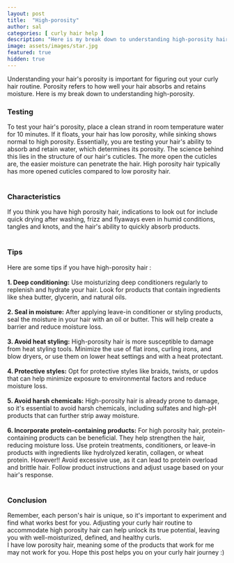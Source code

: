 ```yaml
---
layout: post
title:  "High-porosity"
author: sal
categories: [ curly hair help ]
description: "Here is my break down to understanding high-porosity hair"
image: assets/images/star.jpg
featured: true
hidden: true
---
```

Understanding your hair's porosity is important for figuring out your curly hair routine. Porosity refers to how well your hair absorbs and retains moisture. Here is my break down to understanding high-porosity.<br>
### Testing
To test your hair's porosity, place a clean strand in room temperature water for 10 minutes. If it floats, your hair has low porosity, while sinking shows normal to high porosity. Essentially, you are testing your hair's ability to absorb and retain water, which determines its porosity. The science behind this lies in the structure of our hair's cuticles. The more open the cuticles are, the easier moisture can penetrate the hair. High porosity hair typically has more opened cuticles compared to low porosity hair.<br><br>
### Characteristics
If you think you have high porosity hair, indications to look out for include quick drying after washing, frizz and flyaways even in humid conditions, tangles and knots, and the hair's ability to quickly absorb products.<br><br>
### Tips
Here are some tips if you have high-porosity hair :<br><br>
**1. Deep conditioning:** Use moisturizing deep conditioners regularly to replenish and hydrate your hair. Look for products that contain ingredients like shea butter, glycerin, and natural oils.<br><br>
**2. Seal in moisture:** After applying leave-in conditioner or styling products, seal the moisture in your hair with an oil or butter. This will help create a barrier and reduce moisture loss.<br><br>
**3. Avoid heat styling:** High-porosity hair is more susceptible to damage from heat styling tools. Minimize the use of flat irons, curling irons, and blow dryers, or use them on lower heat settings and with a heat protectant.<br><br>
**4. Protective styles:** Opt for protective styles like braids, twists, or updos that can help minimize exposure to environmental factors and reduce moisture loss.<br><br>
**5. Avoid harsh chemicals:** High-porosity hair is already prone to damage, so it's essential to avoid harsh chemicals, including sulfates and high-pH products that can further strip away moisture.<br><br>
**6. Incorporate protein-containing products:** For high porosity hair, protein-containing products can be beneficial. They help strengthen the hair, reducing moisture loss. Use protein treatments, conditioners, or leave-in products with ingredients like hydrolyzed keratin, collagen, or wheat protein. However!! Avoid excessive use, as it can lead to protein overload and brittle hair. Follow product instructions and adjust usage based on your hair's response.<br><br>
### Conclusion
Remember, each person's hair is unique, so it's important to experiment and find what works best for you. Adjusting your curly hair routine to accommodate high porosity hair can help unlock its true potential, leaving you with well-moisturized, defined, and healthy curls.<br>
I have low porosity hair, meaning some of the products that work for me may not work for you. Hope this post helps you on your curly hair journey :)  
